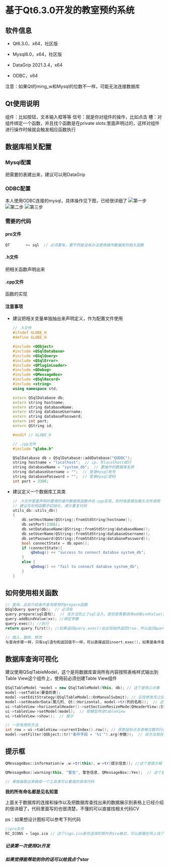 # 基于Qt6.3.0开发的教室预约系统

## 软件信息

- Qt6.3.0，x64，社区版

- Mysql8.0，x64，社区版
- DataGrip 2021.3.4，x64
- ODBC，x64

注意：如果Qt的ming_w和Mysql的位数不一样，可能无法连接数据库

## Qt使用说明
组件：比如按钮，文本输入框等等
信号：就是你对组件的操作，比如点击
槽：对组件绑定一个函数，并且找个函数是在private slots:里面声明过的，这样对组件进行操作时候就会触发相应函数执行

## 数据库相关配置

### Mysql配置

把需要的表建出来，建议可以用DataGrip

### ODBC配置

本人使用ODBC连接的mysql，具体操作见下图，已经很详细了
![第一步](https://user-images.githubusercontent.com/92586621/168582538-ad091af7-052b-47df-b0fe-ef8715c3b80b.png)
![第二步](https://user-images.githubusercontent.com/92586621/168582544-50a4e958-4043-40d9-b34b-fc90fbc9c581.png)
![第三步](https://user-images.githubusercontent.com/92586621/168582549-71cd62b9-61e7-405a-924c-14d35df90d3f.png)

### 需要的代码

#### pro文件

```c++
QT       += sql  // 必须要有，要不然就没有办法使用操作数据库的相关函数
```

#### .h文件

把相关函数声明出来

#### .cpp文件

函数的实现

#### 注意事项

- 建议把相关变量单独抽出来声明定义，作为配置文件使用

  ```c++
  // .h文件
  #ifndef GLOBE_H
  #define GLOBE_H
  
  #include <QObject>
  #include <QSqlDatabase>
  #include <QSqlQuery>
  #include <QSqlError>
  #include <QPluginLoader>
  #include <QDebug>
  #include <QMessageBox>
  #include <QSqlRecord>
  #include <string>
  using namespace std;
  
  extern QSqlDatabase db;
  extern string hostname;
  extern string databaseName;
  extern string databaseUsername;
  extern string databasePassword;
  extern int port;
  extern QString id;
  
  #endif // GLOBE_H
  
  // .cpp文件
  #include "globe.h"
  
  QSqlDatabase db = QSqlDatabase::addDatabase("QODBC");
  string hostname = "localhost";  // ip，写localhost就行
  string databaseName = "system_db";  // 要操作的数据库名称
  string databaseUsername = "";  // 登录mysql账号
  string databasePassword = "";  // 登录mysql密码
  int port = 3306;
  ```

- 建议定义一个数据库工具类

  ```c++
  // .h文件里面声明你要用的操作数据库函数并在.cpp实现，到时候直接加载头文件调用
  // 建议在析构函数中初始化，减少重复代码
  utils_db::utils_db()
  {
      db.setHostName(QString::fromStdString(hostname));
      db.setPort(3306);
      db.setDatabaseName(QString::fromStdString(databaseName));
      db.setUserName(QString::fromStdString(databaseUsername));
      db.setPassword(QString::fromStdString(databasePassword));
      bool connectState = db.open();
      if (connectState){
          qDebug() << "success to connect databse system_db";
      }
      else {
          qDebug() << "fail to connect databse system_db";
      }
  }
  ```

## 如何使用相关函数

```c++
// 查询，此处介绍条件查询使用的prepare函数
QSqlQuery query(db);  // 必须有
query.prepare(sql语句);  // 该方法防止了sql注入，是但是需要调用addBindValue()或者bindValue()对参数参数绑定，具体使用查询代码
query.addBindValue(xx); //绑定参数
query.exec(); //执行
return query.first(); //如果返回query.exec()会出现始终返回true，所以返回query.first()

// 插入，删除，修改
与查询步骤一样，只有sql语句和返回值不一样，可以直接返回insert.exec()，如果是条件查询建议使用prepare函数
```

## 数据库查询可视化

建议使用QSqlTableModel，这个是将数据库查询所有内容按照表格样式输出到Table View这个组件上，使用前必须创建Table View组件

```c++
QSqlTableModel *model = new QSqlTableModel(this, db); // 这个是核心对象
model->setTable(要查的表);
model->setEditStrategy(QSqlTableModel::OnManualSubmit); // 实现修改完之后就可以在数据库更新，不过我没有使用
model->setHeaderData(第几列, Qt::Horizontal, model->tr(列的名称));  // 这个是设置列头的样式，有一个删除列数的方法可以删除你不想要的列，但是我忘记了
ui->tableView->horizontalHeader()->setSectionResizeMode(QHeaderView::Stretch); // 这个设置自动调整列宽
ui->tableView->setModel(model);  // 把模型传进tableView
ui->tableView->show();  // 展示

// 一些有用的方法
int row = ui->tableView->currentIndex().row(); // 获取鼠标点击表格位数的行数，可以用来获取该行相关数据，调用getVal方法
model->setFilter(QObject::tr("条件字段 = '%1'").arg(参数));  // 该方法放在ui->tableView->setModel(model)之前用来，筛选查询的数据，'%1'这个是占位符，那个数字可以位任意，多个参数直接在.arg()后面再加.arg()
```

## 提示框

```c++
QMessageBox::information(w ,w->tr(this), w->tr(提示信息)); //这个是提示框

QMessageBox::warning(this, "警告", 警告信息, QMessageBox::Yes);  // 这个是警告框

// 单独抽取出来做成一个工具类可以看我的具体代码
```



**我的所有命名都是见名知意**

上面关于数据库的连接和操作以及把数据库查找出来的数据展示到表格上已经介绍的很详细了，代码里面写的也很清楚，不懂的可以直接找相关代码CV


ps：如果想设计图标可以参考下列代码

```c++
//pro文件
RC_ICONS = logo.ico // 这个logo.ico是你选择的照片的ico格式，可以直接在网上找个转换器转换就可以
```

##### 记录第一次使用Qt开发

##### 如果觉得能帮助到你的话可以给我点个star


